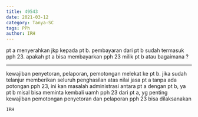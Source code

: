 ```yaml
---
title: 49543
date: 2021-03-12
category: Tanya-SC
tags: PPh
author: IRH
---
```


pt a menyerahkan jkp kepada pt b. pembayaran dari pt b sudah termasuk pph 23. apakah pt a bisa membayarkan pph 23 milik pt b atau bagaimana ?

---

kewajiban penyetoran, pelaporan, pemotongan melekat ke pt b. jika sudah telanjur memberikan seluruh penghasilan atas nilai jasa pt a tanpa ada potongan pph 23, ini kan masalah administrasi antara pt a dengan pt b, ya pt b misal bisa meminta kembali uamh pph 23 dari pt a, yg penting kewajiban pemotongan penyetoran dan pelaporan pph 23 bisa dilaksanakan

`IRH`
